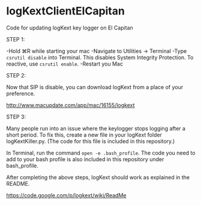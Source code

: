 # logKextClientElCapitan
Code for updating logKext key logger on El Capitan

STEP 1:

-Hold ⌘R while starting your mac
-Navigate to Utilities → Terminal
-Type `csrutil disable` into Terminal. This disables System Integrity Protection. To reactive, use `csrutil enable`.
-Restart you Mac

STEP 2:

Now that SIP is disable, you can download logKext from a place of your preference.

http://www.macupdate.com/app/mac/16155/logkext

STEP 3:

Many people run into an issue where the keylogger stops logging after a short period.  To fix this, create a new file in your logKext folder logKextKiller.py. (The code for this file is included in this repository.)

In Terminal, run the command `open -e .bash_profile`.  The code you need to add to your bash profile is also included in this repository under bash_profile.

After completing the above steps, logKext should work as explained in the README.

https://code.google.com/p/logkext/wiki/ReadMe
